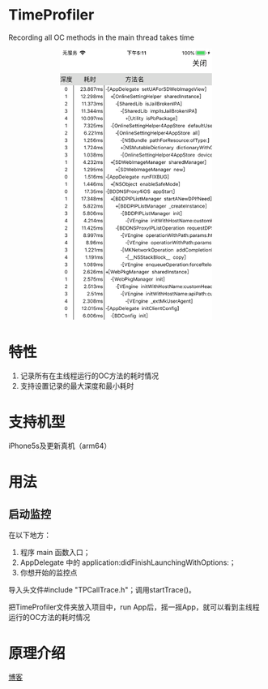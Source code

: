 # TimeProfiler
Recording all OC methods in the main thread takes time


<div align="center"><img width="300" height="533.6" src="TimeProfiler.png"></div>

# 特性
1. 记录所有在主线程运行的OC方法的耗时情况
2. 支持设置记录的最大深度和最小耗时


# 支持机型
iPhone5s及更新真机（arm64）

# 用法
## 启动监控
在以下地方：
1. 程序 main 函数入口；
2. AppDelegate 中的 application:didFinishLaunchingWithOptions:；
3. 你想开始的监控点

导入头文件#include "TPCallTrace.h"；调用startTrace()。

把TimeProfiler文件夹放入项目中，run App后，摇一摇App，就可以看到主线程运行的OC方法的耗时情况

# 原理介绍
[博客](https://wukaikai.tech/2019/06/27/%E7%9B%91%E6%8E%A7%E6%89%80%E6%9C%89%E7%9A%84OC%E6%96%B9%E6%B3%95%E8%80%97%E6%97%B6/)

